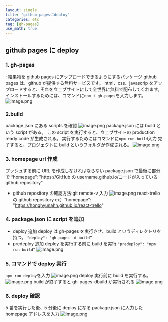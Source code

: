 ```yaml
---
layout: single
title: "github pagesにdeploy"
categories: etc
tag: [gh-pages]
use_math: true
---
```


## github pages に deploy

### 1. gh-pages

: 結果物を github pages にアップロードできるようにするパッケージ
github pages は、github が提供する無料サービスです。
html、css、javascrip をアップロードすると、それをウェブサイトにして全世界に無料で配布してくれます。
インストールするためには、コマンドに`npm i gh-pages`を入力します。
![image.png](attachment:717b4a02-0447-4d84-b7a4-6202c2732580:image.png)

### 2.build

package.json にある scripts を確認
![image.png](attachment:58375202-3204-44bb-9215-a882afb3cd23:image.png)
package.json には build という script がある。
この script を実行すると、ウェブサイトの production ready code が生成される。
実行するためにはコマンドに`npm run build`入力
完了すると、プロジェクトに build というフォルダが作成される。
![image.png](attachment:3580591c-3fa5-4d3d-ae02-8d8bce6b17c4:image.png)

### 3. homepage url 作成

プッシュする前に URL を作成しなければならない
package.json で最後に部分で
“homepage”: "https://GitHub の username.github.io/コードが入っている github repository"

- github repository の確認方法:git remote-v 入力
  ![image.png](attachment:a464087d-9677-4f4f-abb6-97359bc92e91:image.png)
  react-trello の github repository
  ex）“homepage”: "https://honghyunahn.github.io/react-trello"

### 4. package.json に script を追加

- deploy 追加
  deploy は gh-pages を実行させ、build というディレクトリを持つ。
  `"deploy": "gh-pages -d build”`
- predeploy 追加
  deploy を実行する前に build を実行
  `"predeploy": "npm run build”`
  ![image.png](attachment:f99da5f9-cc49-4e22-b2fd-90fb2528cd97:image.png)

### 5. コマンドで deploy 実行

`npm run deploy`を入力
![image.png](attachment:068e8ed7-84f3-4316-b038-8cf7267842cd:image.png)
deploy 実行前に build を実行する。
![image.png](attachment:43749ed4-a0f8-47d8-bbce-1ed9046d7e88:image.png)
build が終了すると gh-pages-dbuild が実行される
![image.png](attachment:428d5a0d-6cae-434d-9cdf-d5684aa03629:image.png)

### 6. deploy 確認

5 番を実行した後、5 分後に deploy になる
package.json に入力した homepage アドレスを入力
![image.png](attachment:7ee712bf-8320-46a8-b2e4-eef065b7a761:image.png)
